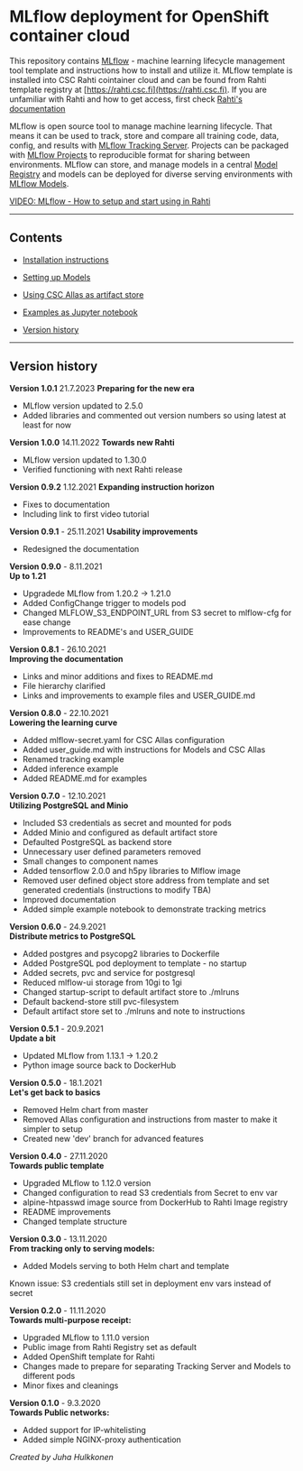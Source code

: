 # MLflow deployment for OpenShift container cloud #

This repository contains [MLflow](https://mlflow.org) - machine learning lifecycle management tool template and instructions how to install and utilize it.
MLflow template is installed into CSC Rahti cointainer cloud and can be found from Rahti template registry at [https://rahti.csc.fi](https://rahti.csc.fi).
If you are unfamiliar with Rahti and how to get access, first check [Rahti's documentation](https://docs.csc.fi/cloud/rahti/)

MLflow is open source tool to manage machine learning lifecycle. That means it can be used to track, store and compare all 
training code, data, config, and results with [MLflow Tracking Server](https://mlflow.org/docs/latest/tracking.html). 
Projects can be packaged with [MLflow Projects](https://mlflow.org/docs/latest/projects.html) to reproducible 
format for sharing between environments. 
MLflow can store, and manage models in a central [Model Registry](https://mlflow.org/docs/latest/model-registry.html) and models can be deployed for 
diverse serving environments with [MLflow Models](https://mlflow.org/docs/latest/models.html).   

[VIDEO: MLflow - How to setup and start using in Rahti](https://video.csc.fi/media/t/0_2frjyzz9)

---

## Contents
- [Installation instructions](./docs/USER_GUIDE.md#installation-instructions)

- [Setting up Models](./docs/USER_GUIDE.md#mlflow-models)

- [Using CSC Allas as artifact store](./docs/USER_GUIDE.md#using-csc-allas-as-artifact-store)

- [Examples as Jupyter notebook](./examples/README.md)

- [Version history](./README.md#version-history)

---

## Version history

**Version 1.0.1** 21.7.2023
**Preparing for the new era**
- MLflow version updated to 2.5.0
- Added libraries and commented out version numbers so using latest at least for now

**Version 1.0.0** 14.11.2022
**Towards new Rahti**
- MLflow version updated to 1.30.0
- Verified functioning with next Rahti release

**Version 0.9.2** 1.12.2021
**Expanding instruction horizon**
- Fixes to documentation
- Including link to first video tutorial

**Version 0.9.1** - 25.11.2021
**Usability improvements**
- Redesigned the documentation

**Version 0.9.0** - 8.11.2021  
**Up to 1.21**
- Upgradede MLflow from 1.20.2 -> 1.21.0
- Added ConfigChange trigger to models pod
- Changed MLFLOW_S3_ENDPOINT_URL from S3 secret to mlflow-cfg for ease change
- Improvements to README's and USER_GUIDE

**Version 0.8.1** - 26.10.2021  
**Improving the documentation**
- Links and minor additions and fixes to README.md
- File hierarchy clarified
- Links and improvements to example files and USER_GUIDE.md

**Version 0.8.0** - 22.10.2021  
**Lowering the learning curve**
- Added mlflow-secret.yaml for CSC Allas configuration
- Added user_guide.md with instructions for Models and CSC Allas
- Renamed tracking example
- Added inference example 
- Added README.md for examples

**Version 0.7.0** - 12.10.2021  
**Utilizing PostgreSQL and Minio**
- Included S3 credentials as secret and mounted for pods
- Added Minio and configured as default artifact store
- Defaulted PostgreSQL as backend store
- Unnecessary user defined parameters removed 
- Small changes to component names
- Added tensorflow 2.0.0 and h5py libraries to Mlflow image
- Removed user defined object store address from template and set generated credentials (instructions to modify TBA) 
- Improved documentation
- Added simple example notebook to demonstrate tracking metrics

**Version 0.6.0** - 24.9.2021  
**Distribute metrics to PostgreSQL**
- Added postgres and psycopg2 libraries to Dockerfile
- Added PostgreSQL pod deployment to template - no startup
- Added secrets, pvc and service for postgresql
- Reduced mlflow-ui storage from 10gi to 1gi
- Changed startup-script to default artifact store to ./mlruns
- Default backend-store still pvc-filesystem
- Default artifact store set to ./mlruns and note to instructions

**Version 0.5.1** - 20.9.2021  
**Update a bit**
- Updated MLflow from 1.13.1 -> 1.20.2
- Python image source back to DockerHub

**Version 0.5.0** - 18.1.2021  
**Let's get back to basics**
- Removed Helm chart from master
- Removed Allas configuration and instructions from master to make it simpler to setup 
- Created new 'dev' branch for advanced features

**Version 0.4.0** - 27.11.2020  
**Towards public template**
- Upgraded MLflow to 1.12.0 version
- Changed configuration to read S3 credentials from Secret to env var 
- alpine-htpasswd image source from DockerHub to Rahti Image registry
- README improvements
- Changed template structure

**Version 0.3.0** - 13.11.2020  
**From tracking only to serving models:**
- Added Models serving to both Helm chart and template

Known issue: S3 credentials still set in deployment env vars instead of secret

**Version 0.2.0** - 11.11.2020  
**Towards multi-purpose receipt:**
- Upgraded MLflow to 1.11.0 version
- Public image from Rahti Registry set as default
- Added OpenShift template for Rahti
- Changes made to prepare for separating Tracking Server and Models to different pods
- Minor fixes and cleanings

**Version 0.1.0** - 9.3.2020  
**Towards Public networks:**
- Added support for IP-whitelisting
- Added simple NGINX-proxy authentication


*Created by Juha Hulkkonen*
